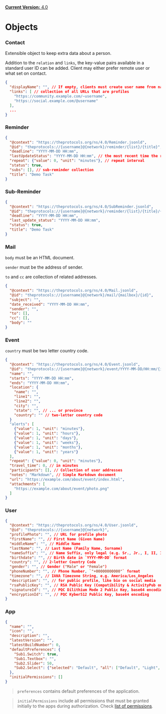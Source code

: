 [**Current Version:** 4.0](README.md)

# Objects

### Contact

Extensible object to keep extra data about a person.

Addition to the `relation` and `links`, the key-value pairs available in a standard user ID can be added.
Client may either prefer remote user or what set on contact.

```json
{
  "displayName": "", // If empty, clients must create user name from name
  "links": [ // collection of all URLs that are profiles
    "https://community.example.com/~username",
    "https://social.example.com/@username"
  ],
  ...
}
```

### Reminder

```json
{
  "@context": "https://theprotocols.org/ns/4.0/Reminder.jsonld",
  "@id": "theprotocols://{username}@{network}/reminder/{list}/{title}",
  "deadline": "YYYY-MM-DD HH:mm",
  "lastUpdateStatus": "YYYY-MM-DD HH:mm", // the most recent time the reminder toggled.
  "repeat": {"value": 0, "unit": "minutes"}, // repeat interval
  "status": true,
  "subs": [], // sub-reminder collection
  "title": "Demo Task"
}
```

### Sub-Reminder

```json
{
  "@context": "https://theprotocols.org/ns/4.0/SubReminder.jsonld",
  "@id": "theprotocols://{username}@{network}/reminder/{list}/{title}/{sub_reminder_title}",
  "deadline": "YYYY-MM-DD HH:mm",
  "last_update_status": "YYYY-MM-DD HH:mm",
  "status": true,
  "title": "Demo Task"
}
```

### Mail

`body` must be an HTML document.

`sender` must be the address of sender.

`to` and `cc` are collection of related addresses.

```json
{
  "@context": "https://theprotocols.org/ns/4.0/Mail.jsonld",
  "@id": "theprotocols://{username}@{network}/mail/{mailbox}/{id}",
  "subject": "",
  "date_received": "YYYY-MM-DD HH:mm",
  "sender": "",
  "to": [],
  "cc": [],
  "body": ""
}
```

### Event

`country` must be two letter country code.

```json
{
  "@context": "https://theprotocols.org/ns/4.0/Event.jsonld",
  "@id": "theprotocols://{username}@{network}/event/YYYY-MM-DD/HH:mm/{index}",
  "name": "",
  "starts": "YYYY-MM-DD HH:mm",
  "ends": "YYYY-MM-DD HH:mm",
  "location": {
    "name": "",
    "line1": "",
    "line2": "",
    "city": "",
    "state": "", // ... or province
    "country": "" // two-letter country code
  }
  "alerts": [
    {"value": 1, "unit": "minutes"},
    {"value": 1, "unit": "hours"},
    {"value": 1, "unit": "days"},
    {"value": 1, "unit": "weeks"},
    {"value": 1, "unit": "months"},
    {"value": 1, "unit": "years"}
  ],
  "repeat": {"value": 0, "unit": "minutes"},
  "travel_time": 0, // in minutes
  "participants": [], // Collection of user addresses
  "notes": "Markdown", // Simple Markdown document
  "url": "https://example.com/about/event/index.html",
  "attachments": [
    "https://example.com/about/event/photo.png"
  ]
}
```

### User

```json
{
  "@context": "https://theprotocols.org/ns/4.0/User.jsonld",
  "@id": "theprotocols://{username}@{network}",
  "profilePhoto": "", // URL for profile photo
  "firstName": "", // First Name (Given Name)
  "middleName": "", // Middle Name
  "lastName": "", // Last Name (Family Name, Surname)
  "nameSuffix": "", // Name Suffix, only legal (e.g. Sr., Jr., I, II, III, ...)
  "birthdate": "", // Birth date in `YYYY-MM-DD` format
  "country": "", // 2-letter Country Code
  "gender": "", // Gender ("Male" or "Female")
  "phoneNumber": "", // Phone Number, `"+00000000000"` format
  "timezone": "", // IANA Timezone String, e.g. America/Los_Angeles
  "description": "", // for public profile, like bio on social media
  "rsaPublicKey": "", // RSA Public Key (Compatibility & ActivityPub only!)
  "signatureId": "", // PQC Dilithium Mode 2 Public Key, base64 encoding
  "encryptionId": "", // PQC Kyber512 Public Key, base64 encoding
}
```

### App

```JSON
{
  "name": "",
  "icon": "",
  "description": "",
  "latestVersion": "",
  "latestBuildNumber": 0,
  "defaultPreferences": {
    "Sub1.Switch": true,
    "Sub1.Textbox": "",
    "Sub2.Slider": 50,
    "Sub2.Select": {"selected": "Default", "all": ["Default", "Light", "Dark"]}
  },
  "initialPermissions": []
}
```

> `preferences` contains default preferences of the application.

> `initialPermissions` include all permissions that must be granted initially to the apps during authorization. Check [list of permissions](02_01_permissions.md).
